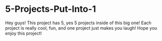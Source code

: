 # 5-Projects-Put-Into-1

Hey guys! This project has 5, yes 5 projects inside of this big one! Each project is really cool, fun, and one project just makes you laugh! Hope you enjoy this project!

